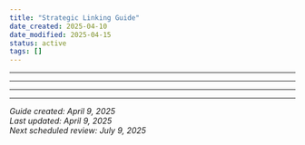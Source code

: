 ```yaml
---
title: "Strategic Linking Guide"
date_created: 2025-04-10
date_modified: 2025-04-15
status: active
tags: []
---
```


---

---

---

---


*Guide created: April 9, 2025*  
*Last updated: April 9, 2025*  
*Next scheduled review: July 9, 2025*
